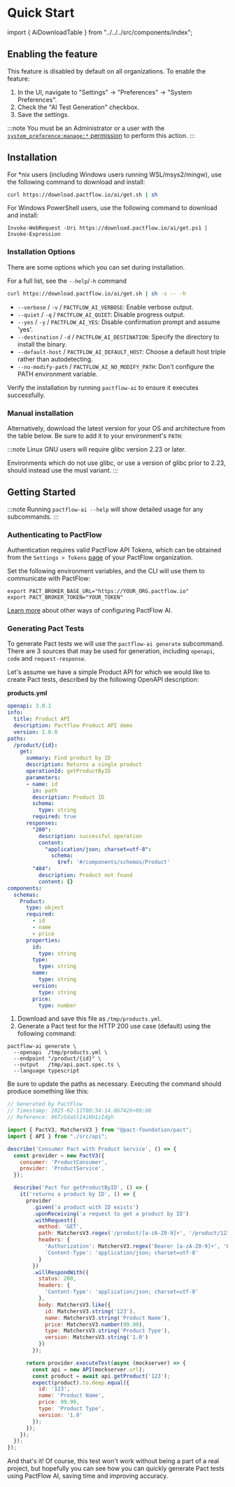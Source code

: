 # Quick Start

import { AiDownloadTable } from "../../../src/components/index";

## Enabling the feature


This feature is disabled by default on all organizations. To enable the feature:

1. In the UI, navigate to "Settings" -> "Preferences" -> "System Preferences".
2. Check the "AI Test Generation" checkbox.
3. Save the settings.

:::note
You must be an Administrator or a user with the [`system_preference:manage:*` permission](https://docs.pactflow.io/docs/permissions#system_preferencemanage) to perform this action.
:::

## Installation

For *nix users (including Windows users running WSL/msys2/mingw), use the following command to download and install:

```sh
curl https://download.pactflow.io/ai/get.sh | sh
```

For Windows PowerShell users, use the following command to download and install:

```pwsh
Invoke-WebRequest -Uri https://download.pactflow.io/ai/get.ps1 | Invoke-Expression
```

### Installation Options

There are some options which you can set during installation.

For a full list, see the `--help`/`-h` command

```sh
curl https://download.pactflow.io/ai/get.sh | sh -s -- -h
```

- `--verbose` / `-v` / `PACTFLOW_AI_VERBOSE`: Enable verbose output.
- `--quiet` / `-q` / `PACTFLOW_AI_QUIET`: Disable progress output.
- `--yes` / `-y` / `PACTFLOW_AI_YES`: Disable confirmation prompt and assume 'yes'.
- `--destination` / `-d` / `PACTFLOW_AI_DESTINATION`: Specify the directory to install the binary.
- `--default-host` / `PACTFLOW_AI_DEFAULT_HOST`: Choose a default host triple rather than autodetecting.
- `--no-modify-path` / `PACTFLOW_AI_NO_MODIFY_PATH`: Don't configure the PATH environment variable.

Verify the installation by running `pactflow-ai` to ensure it executes successfully.

### Manual installation

Alternatively, download the latest version for your OS and architecture from the table below. Be sure to add it to your environment's `PATH`:

<AiDownloadTable />

:::note
Linux GNU users will require glibc version 2.23 or later.

Environments which do not use glibc, or use a version of glibc prior to 2.23, should instead use the musl variant.
:::

## Getting Started

:::note
Running `pactflow-ai --help` will show detailed usage for any subcommands.
:::

### Authenticating to PactFlow

Authentication requires valid PactFlow API Tokens, which can be obtained from the `Settings > Tokens` [page](/docs/user-interface/settings/api-tokens) of your PactFlow organization.

Set the following environment variables, and the CLI will use them to communicate with PactFlow:

```
export PACT_BROKER_BASE_URL="https://YOUR_ORG.pactflow.io"
export PACT_BROKER_TOKEN="YOUR_TOKEN"
```

[Learn more](/docs/ai/managing) about other ways of configuring PactFlow AI.

### Generating Pact Tests

To generate Pact tests we will use the `pactflow-ai generate` subcommand. There are 3 sources that may be used for generation, including `openapi`, `code` and `request-response`.

Let's assume we have a simple Product API for which we would like to create Pact tests, described by the following OpenAPI description:

**products.yml**
```yml
openapi: 3.0.1
info:
  title: Product API
  description: Pactflow Product API demo
  version: 1.0.0
paths:
  /product/{id}:
    get:
      summary: Find product by ID
      description: Returns a single product
      operationId: getProductByID
      parameters:
      - name: id
        in: path
        description: Product ID
        schema:
          type: string
        required: true
      responses:
        "200":
          description: successful operation
          content:
            "application/json; charset=utf-8":
              schema:
                $ref: '#/components/schemas/Product'
        "404":
          description: Product not found
          content: {}
components:
  schemas:
    Product:
      type: object
      required:
        - id
        - name
        - price
      properties:
        id:
          type: string
        type:
          type: string
        name:
          type: string
        version:
          type: string
        price:
          type: number
```

1. Download and save this file as `/tmp/products.yml`. 
2. Generate a Pact test for the HTTP 200 use case (default) using the following command:

```console
pactflow-ai generate \
  --openapi  /tmp/products.yml \
  --endpoint "/product/{id}" \
  --output   /tmp/api.pact.spec.ts \
  --language typescript
```

Be sure to update the paths as necessary. Executing the command should produce something like this:

```js
// Generated by PactFlow
// Timestamp: 2025-02-11T00:34:14.067426+00:00
// Reference: 06TzSdaSlI4iKH1zIdgh

import { PactV3, MatchersV3 } from "@pact-foundation/pact";
import { API } from "./src/api";

describe('Consumer Pact with Product Service', () => {
  const provider = new PactV3({
    consumer: 'ProductConsumer',
    provider: 'ProductService',
  });

  describe('Pact for getProductByID', () => {
    it('returns a product by ID', () => {
      provider
        .given('a product with ID exists')
        .uponReceiving('a request to get a product by ID')
        .withRequest({
          method: 'GET',
          path: MatchersV3.regex('/product/[a-zA-Z0-9]+', '/product/123'),
          headers: {
            'Authorization': MatchersV3.regex('Bearer [a-zA-Z0-9]+', 'Bearer token123'),
            'Content-Type': 'application/json; charset=utf-8'
          }
        })
        .willRespondWith({
          status: 200,
          headers: {
            'Content-Type': 'application/json; charset=utf-8'
          },
          body: MatchersV3.like({
            id: MatchersV3.string('123'),
            name: MatchersV3.string('Product Name'),
            price: MatchersV3.number(99.99),
            type: MatchersV3.string('Product Type'),
            version: MatchersV3.string('1.0')
          })
        });

      return provider.executeTest(async (mockserver) => {
        const api = new API(mockserver.url);
        const product = await api.getProduct('123');
        expect(product).to.deep.equal({
          id: '123',
          name: 'Product Name',
          price: 99.99,
          type: 'Product Type',
          version: '1.0'
        });
      });
    });
  });
});
```

And that's it! Of course, this test won't work without being a part of a real project, but hopefully you can see how you can quickly generate Pact tests using PactFlow AI, saving time and improving accuracy.